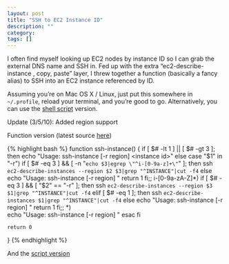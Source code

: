 ```yaml
---
layout: post
title: "SSH to EC2 Instance ID"
description: ""
category: 
tags: []
---
```


I often find myself looking up EC2 nodes by instance ID so I can grab the external DNS name and SSH in. Fed up with the extra “ec2-describe-instance , copy, paste” layer, I threw together a function (basically a fancy alias) to SSH into an EC2 instance referenced by ID.

Assuming you’re on Mac OS X / Linux, just put this somewhere in `~/.profile`, reload your terminal, and you’re good to go.  Alternatively, you can use the [shell script](https://gist.github.com/mbabineau/319882#file_ssh_instance.sh) version.

Update (3/5/10): Added region support

Function version (latest source [here](https://gist.github.com/mbabineau/319882/raw/4116128eb09ebc293bfc111941dd1091671036b9/ssh-instance-function.sh))

{% highlight bash %}
function ssh-instance() {
    if [ $# -lt 1 ] || [ $# -gt 3 ]; then
        echo "Usage: ssh-instance [-r region] <instance id>" 
    else 
        case "$1" in
            "-r")
                if [ $# -eq 3 ] && [ -n "`echo $3|egrep \"^i-[0-9a-z]+\"`" ]; then
                    ssh `ec2-describe-instances --region $2 $3|grep "^INSTANCE"|cut -f4`
                else
                    echo "Usage: ssh-instance [-r region] <instance id>"
                    return 1
                fi;;
            i-[0-9a-zA-Z]*)
                if [ $# -eq 3 ] && [ "$2" == "-r" ]; then
                    ssh `ec2-describe-instances --region $3 $1|grep "^INSTANCE"|cut -f4`
                elif [ $# -eq 1 ]; then
                    ssh `ec2-describe-instances $1|grep "^INSTANCE"|cut -f4`
                else
                    echo "Usage: ssh-instance [-r region] <instance id>"
                    return 1
                fi;;
            *)  
                echo "Usage: ssh-instance [-r region] <instance id>" 
            esac
    fi

    return 0
}
{% endhighlight %}


And the [script version](https://gist.github.com/mbabineau/319882/raw/3cb3f1ea64e4e752e033ca472c04ee547fa042c3/ssh-instance.sh)
